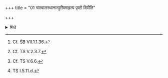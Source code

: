 +++
title = "01 चात्वालस्थानात्पुरीषमाहृत्य पृष्टो दिवीति"

+++

<details><summary>थिते</summary>

1. Having brought loose soil from the place of the Cātvāla[^1] (pit) (The Adhvaryu) spreads it on the layer[^2] with a verse addressed to Agni-Vaiśvānaras[^3] beginning with pr̥ṣṭo divi..[^4]  

[^1]: Cf. ŚB VII.1.1.36.   

[^2]: Cf. TS V.2.3.7.   

[^3]: Cf. TS V.6.6.   

[^4]: TS I.5.11.d.   

</details>
